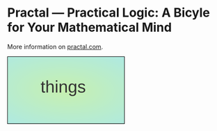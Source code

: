 # Practal — Practical Logic: A Bicyle for Your Mathematical Mind

More information on [practal.com](https://practal.com).

![](profile/experiment.svg)